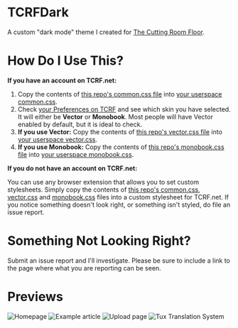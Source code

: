 # TCRFDark
A custom "dark mode" theme I created for [The Cutting Room Floor](https://tcrf.net).

# How Do I Use This?
**If you have an account on TCRF.net:**
1. Copy the contents of [this repo's common.css file](https://raw.githubusercontent.com/ImguRandom/TCRFDarkMode/main/common.css) into [your userspace common.css](https://tcrf.net/Special:MyPage/common.css).
2. Check [your Preferences on TCRF](https://tcrf.net/Special:Preferences#mw-prefsection-rendering) and see which skin you have selected. It will either be **Vector** or **Monobook**. Most people will have Vector enabled by default, but it is ideal to check.
3. **If you use Vector:** Copy the contents of [this repo's vector.css file](https://raw.githubusercontent.com/ImguRandom/TCRFDarkMode/main/vector.css) into [your userspace vector.css](https://tcrf.net/Special:MyPage/vector.css).
4. **If you use Monobook:** Copy the contents of [this repo's monobook.css file](https://raw.githubusercontent.com/ImguRandom/TCRFDarkMode/main/monobook.css) into [your userspace monobook.css](https://tcrf.net/Special:MyPage/monobook.css).

**If you do not have an account on TCRF.net:**

You can use any browser extension that allows you to set custom stylesheets. Simply copy the contents of [this repo's common.css](https://raw.githubusercontent.com/ImguRandom/TCRFDarkMode/main/common.css), [vector.css](https://raw.githubusercontent.com/ImguRandom/TCRFDarkMode/main/vector.css) and [monobook.css](https://raw.githubusercontent.com/ImguRandom/TCRFDarkMode/main/monobook.css) files into a custom stylesheet for TCRF.net.
If you notice something doesn't look right, or something isn't styled, do file an issue report.

# Something Not Looking Right?
Submit an issue report and I'll investigate. Please be sure to include a link to the page where what you are reporting can be seen.

# Previews
![Homepage](https://raw.githubusercontent.com/ImguRandom/TCRFDarkMode/main/preview-homepage.png)
![Example article](https://raw.githubusercontent.com/ImguRandom/TCRFDarkMode/main/preview-article.png)
![Upload page](https://raw.githubusercontent.com/ImguRandom/TCRFDarkMode/main/preview-upload.png)
![Tux Translation System](https://raw.githubusercontent.com/ImguRandom/TCRFDarkMode/main/preview-translate.png)
